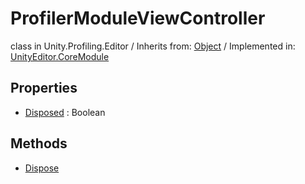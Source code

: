 # ProfilerModuleViewController
class in Unity.Profiling.Editor
 / Inherits from: <a href="https://docs.unity3d.com/6000.0/Documentation/ScriptReference/Object.html">Object</a> / Implemented in: <a href="https://docs.unity3d.com/6000.0/Documentation/ScriptReference/UnityEditor.CoreModule.html">UnityEditor.CoreModule</a>

## Properties
- <a href="https://docs.unity3d.com/6000.0/Documentation/ScriptReference/ProfilerModuleViewController-Disposed.html">Disposed</a> : Boolean

## Methods
- <a href="https://docs.unity3d.com/6000.0/Documentation/ScriptReference/ProfilerModuleViewController.Dispose.html">Dispose</a>
